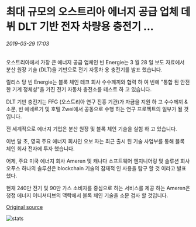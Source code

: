 # 최대 규모의 오스트리아 에너지 공급 업체 데뷔 DLT 기반 전자 차량용 충전기 ...

###### 2019-03-29 17:03

오스트리아에서 가장 큰 에너지 공급 업체인 빈 Energie는 3 월 28 일 보도 자료에서 분산 원장 기술 (DLT)을 기반으로 전기 자동차 용 충전기를 발표 했습니다.

릴리스 당 빈 Energie는 블록 체인 테크 회사 수수께끼와 협력 하 여 빈에 "통합 된 안전한 기계 정체성"을 가진 전기 자동차 충전소를 테스트 하 고 있습니다.

DLT 기반 충전기는 FFG (오스트리아 연구 진흥 기관)가 자금을 지원 하 고 수수께끼 & 소문, 빈 에네르기 및 호텔 Zwei에서 공동으로 수행 하는 연구 프로젝트의 일부가 될 것입니다.

전 세계적으로 에너지 기업은 분산 원장 및 블록 체인 기술을 실험 하 고 있습니다.

이번 달 초, 영국 주요 에너지 회사인 오보 자는 최근 출시 된 기술 사업부를 통해 블록 체인 회사 전자에 투자 했습니다.

어제, 주요 미국 에너지 회사 Ameren 및 캐나다 소프트웨어 엔지니어링 및 솔루션 회사 오푸스 하나의 솔루션은 blockchain 기술의 잠재적 인 사용을 탐구 할 것 이라고 발표 했다.

현재 240만 전기 및 90만 가스 소비자를 중심으로 하는 서비스를 제공 하는 Ameren은 청정 에너지 이니셔티브의 맥락에서 블록 체인 기술을 소문 검사 할 것입니다.

[Original source](https://cointelegraph.com/news/largest-austrian-energy-provider-debuts-dlt-based-e-car-charger)

![stats](https://c.statcounter.com/11760860/0/a89fa40b/1/ "stats")